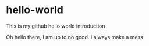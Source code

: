 # hello-world
This is my github hello world introduction

Oh hello there, I am up to no good. I always make a mess
